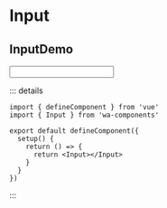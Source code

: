 # Input

## InputDemo

<Input label='label' type='password' color="#111" />

::: details

```
import { defineComponent } from 'vue'
import { Input } from 'wa-components'

export default defineComponent({
  setup() {
    return () => {
      return <Input></Input>
    }
  }
})

```

:::

<script lang="ts" setup>
import { Input } from '../../src/index'
</script>
